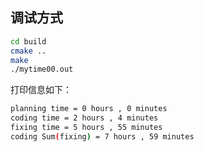 
## 调试方式

```sh
cd build
cmake ..
make
./mytime00.out
```
打印信息如下：

```sh
planning time = 0 hours , 0 minutes
coding time = 2 hours , 4 minutes
fixing time = 5 hours , 55 minutes
coding Sum(fixing) = 7 hours , 59 minutes
```

